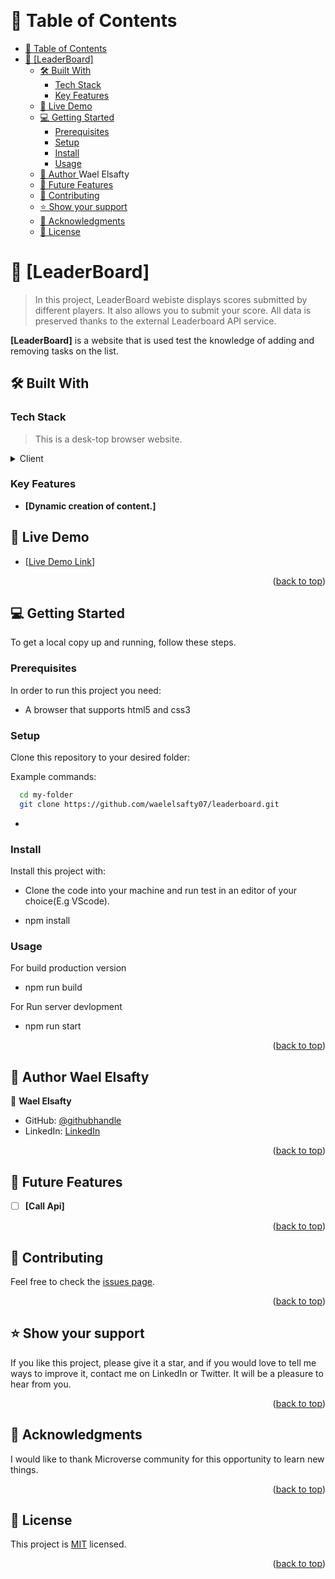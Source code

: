 <a name="readme-top"></a>

<!--
HOW TO USE:
This is an example of how you may give instructions on setting up your project locally.

Modify this file to match your project and remove sections that don't apply.

REQUIRED SECTIONS:
- Table of Contents
- About the Project
  - Built With
  - Live Demo
- Getting Started
- Authors
- Acknowledgements
- License

OPTIONAL SECTIONS:
- FAQ

After you're finished please remove all the comments and instructions!
-->

<div align="center">
  <!-- You are encouraged to replace this logo with your own! Otherwise you can also remove it. -->
  <!-- <img src="murple_logo.png" alt="logo" width="140"  height="auto" /> -->
  <br/>

  <!-- <h3><b>Microverse README Template</b></h3> -->

</div>

<!-- TABLE OF CONTENTS -->

# 📗 Table of Contents

- [📗 Table of Contents](#-table-of-contents)
- [📖 [LeaderBoard] <a name="about-project"></a>](#-leaderboard-)
  - [🛠 Built With <a name="HTML and CSS"></a>](#-built-with-)
    - [Tech Stack <a name="Front end"></a>](#tech-stack-)
    - [Key Features](#key-features)
  - [🚀 Live Demo <a name="https://github.com/waelelsafty07/leaderboard/dist"></a>](#-live-demo-)
  - [💻 Getting Started <a name="getting-started"></a>](#-getting-started-)
    - [Prerequisites](#prerequisites)
    - [Setup](#setup)
    - [Install](#install)
    - [Usage](#usage)
  - [👥 Author <a name="authors">Wael Elsafty</a>](#-author-wael-elsafty)
  - [🔭 Future Features <a name="future-features"></a>](#-future-features-)
  - [🤝 Contributing <a name="contributing"></a>](#-contributing-)
  - [⭐️ Show your support <a name="support"></a>](#️-show-your-support-)
  - [🙏 Acknowledgments <a name="acknowledgements"></a>](#-acknowledgments-)
  - [📝 License <a name="license"></a>](#-license-)

<!-- PROJECT DESCRIPTION -->

# 📖 [LeaderBoard] <a name="about-project"></a>

> In this project, LeaderBoard webiste displays scores submitted by different players. It also allows you to submit your score. All data is preserved thanks to the external Leaderboard API service.

**[LeaderBoard]** is a website that is used test the knowledge of adding and removing tasks on the list.

## 🛠 Built With <a name="HTML and CSS"></a>

### Tech Stack <a name="Front end"></a>

> This is a desk-top browser website.

<details>
  <summary>Client</summary>
  <ul>
    <li><a href="#">HTML</a></li>
    <li><a href="#">CSS</a></li>
    <li><a href="#">JS</a></li>
  </ul>
</details>

<!-- Features -->

### Key Features

- **[Dynamic creation of content.]**


<!-- LIVE DEMO -->

## 🚀 Live Demo <a name="https://waelelsafty07.github.io/leaderboard/dist/"></a>

- [[Live Demo Link](https://waelelsafty07.github.io/leaderboard/dist/)]

<p align="right">(<a href="#readme-top">back to top</a>)</p>

<!-- GETTING STARTED -->

## 💻 Getting Started <a name="getting-started"></a>

To get a local copy up and running, follow these steps.

### Prerequisites

In order to run this project you need:

- A browser that supports html5 and css3

### Setup

Clone this repository to your desired folder:

Example commands:

```sh
  cd my-folder
  git clone https://github.com/waelelsafty07/leaderboard.git
```

-

### Install

Install this project with:

- Clone the code into your machine and run test in an editor of your choice(E.g VScode).

- npm install

### Usage

For build production version

- npm run build

For Run server devlopment

- npm run start

<p align="right">(<a href="#readme-top">back to top</a>)</p>

<!-- AUTHORS -->

## 👥 Author <a name="authors">Wael Elsafty</a>

👤 **Wael Elsafty**

- GitHub: [@githubhandle](https://github.com/waelelsafty07)
- LinkedIn: [LinkedIn](https://www.linkedin.com/in/waelelsafty07/)

<p align="right">(<a href="#readme-top">back to top</a>)</p>

<!-- FUTURE FEATURES -->

## 🔭 Future Features <a name="future-features"></a>

- [ ] **[Call Api]**

<p align="right">(<a href="#readme-top">back to top</a>)</p>

## 🤝 Contributing <a name="contributing"></a>

Feel free to check the [issues page](https://github.com/waelelsafty07/leaderboard/issues).

<p align="right">(<a href="#readme-top">back to top</a>)</p>

<!-- SUPPORT -->

## ⭐️ Show your support <a name="support"></a>

If you like this project, please give it a star, and if you would love to tell me ways to improve it, contact me on LinkedIn or Twitter. It will be a pleasure to hear from you.

<p align="right">(<a href="#readme-top">back to top</a>)</p>

<!-- ACKNOWLEDGEMENTS -->

## 🙏 Acknowledgments <a name="acknowledgements"></a>

I would like to thank Microverse community for this opportunity to learn new things.

<p align="right">(<a href="#readme-top">back to top</a>)</p>

<!-- FAQ (optional) -->

<!-- LICENSE -->

## 📝 License <a name="license"></a>

This project is [MIT](./LICENSE) licensed.

<p align="right">(<a href="#readme-top">back to top</a>)</p>
